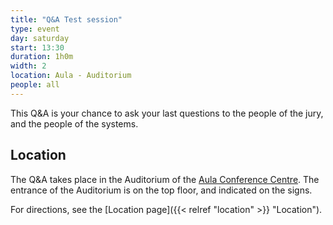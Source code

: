 ```yaml
---
title: "Q&A Test session"
type: event
day: saturday
start: 13:30
duration: 1h0m
width: 2
location: Aula - Auditorium
people: all
---
```


This Q&A is your chance to ask your last questions to the people of the jury, and the people of the systems.

## Location
The Q&A takes place in the Auditorium of the [Aula Conference Centre](https://iamap.tudelft.nl/en/poi/aula-conference-center/).
The entrance of the Auditorium is on the top floor, and indicated on the signs.

For directions, see the [Location page]({{< relref "location" >}} "Location").